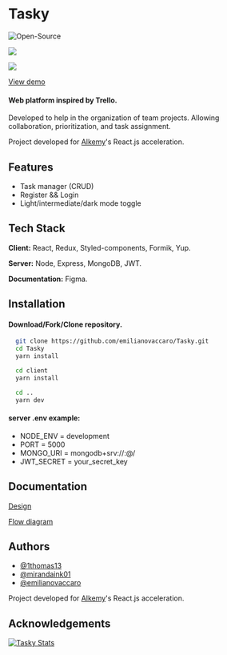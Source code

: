 
# Tasky 
![Open-Source](https://img.shields.io/badge/-Open--Source%20-brightgreen) 

![](https://img.shields.io/github/commits-since/emilianovaccaro/Tasky/2a443defe7be7cb9a8eceddfc3ce4de07df2b71d/main?color=99f7ab&label=commits)

![](https://img.shields.io/github/issues/emilianovaccaro/Tasky?color=%23ffd670)

[View demo](https://test-server-tasky.herokuapp.com/)


#### Web platform inspired by Trello.
Developed to help in the organization of team projects.
Allowing collaboration, prioritization, and task assignment.

Project developed for [Alkemy]((https://www.alkemy.org/))'s React.js acceleration.

## Features

- Task manager (CRUD)
- Register && Login
- Light/intermediate/dark mode toggle


## Tech Stack

**Client:** React, Redux, Styled-components, Formik, Yup.

**Server:** Node, Express, MongoDB, JWT.

**Documentation:** Figma.
## Installation

#### Download/Fork/Clone repository.

```bash
  git clone https://github.com/emilianovaccaro/Tasky.git
  cd Tasky
  yarn install

  cd client
  yarn install

  cd ..
  yarn dev
```
    
#### server .env example:
-   NODE_ENV = development
-   PORT = 5000
-   MONGO_URI = mongodb+srv://<mongoUser>:<mongoPassword>@<mongoClusterUrl>/<mongoCollection>
-   JWT_SECRET = your_secret_key

## Documentation

[Design](https://www.figma.com/file/01BmuxpqrqMsYzboiuDatM/Tasky-Design)

[Flow diagram](https://drive.google.com/drive/folders/1C-lv5XnRmed1BIto_9XN1XVwEynTlYhQ?usp=sharing)

## Authors

- [@1thomas13](https://github.com/1thomas13)
- [@mirandaink01](https://github.com/mirandaink01)
- [@emilianovaccaro](https://github.com/emilianovaccaro)


Project developed for [Alkemy]((https://www.alkemy.org/))'s React.js acceleration.



## Acknowledgements

[![Tasky Stats](https://github-readme-stats.vercel.app/api/?username=emilianovaccaro&repo=Tasky)](https://github.com/emilianovaccaro/Tasky)
